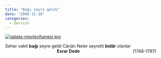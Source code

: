 ```yaml
---
title: "Bağı seyre geldi"
date: "2008-12-18"
categories: 
  - Dervish
---
```


[![galata-mevlevihanesi.jpg](/uploads/2008/12/galata-mevlevihanesi-1.jpg)](/uploads/2008/12/galata-mevlevihanesi-1.jpg "galata-mevlevihanesi.jpg")

Seher vakti **bağı** seyre geldi Cânân Neler seyretti **bidâr** olanlar                                            **Esrar Dede**                                            (1748-1797)
